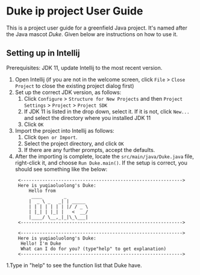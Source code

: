 # Duke ip project User Guide

This is a project user guide for a greenfield Java project. It's named after the Java mascot _Duke_. Given below are instructions on how to use it.

## Setting up in Intellij

Prerequisites: JDK 11, update Intellij to the most recent version.

1. Open Intellij (if you are not in the welcome screen, click `File` > `Close Project` to close the existing project dialog first)
1. Set up the correct JDK version, as follows:
   1. Click `Configure` > `Structure for New Projects` and then `Project Settings` > `Project` > `Project SDK`
   1. If JDK 11 is listed in the drop down, select it. If it is not, click `New...` and select the directory where you installed JDK 11
   1. Click `OK`
1. Import the project into Intellij as follows:
   1. Click `Open or Import`.
   1. Select the project directory, and click `OK`
   1. If there are any further prompts, accept the defaults.
1. After the importing is complete, locate the `src/main/java/Duke.java` file, right-click it, and choose `Run Duke.main()`. If the setup is correct, you should see something like the below:
   ```
    <------------------------------------------------------------>
    Here is yuqiaoluolong's Duke: 
        Hello from
         ____        _        
        |  _ \ _   _| | _____ 
        | | | | | | | |/ / _ \
        | |_| | |_| |   <  __/
        |____/ \__,_|_|\_\___|
    <------------------------------------------------------------>

    <------------------------------------------------------------>
    Here is yuqiaoluolong's Duke: 
     Hello! I'm Duke
     What can I do for you? (type"help" to get explanation)
    <------------------------------------------------------------>
   
  1.Type in "help" to see the function list that Duke have.